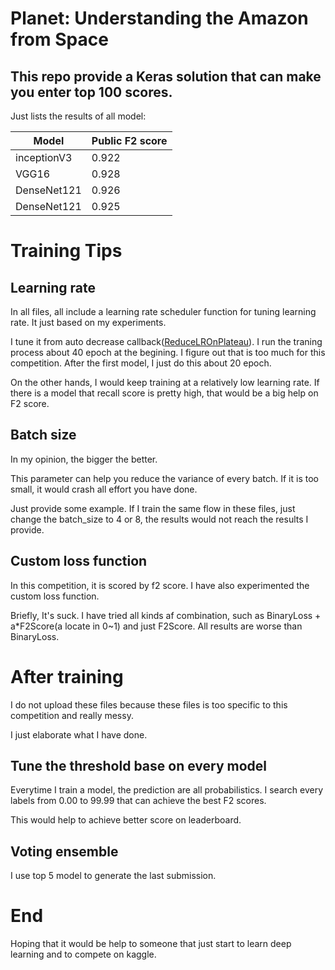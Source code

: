 # Planet: Understanding the Amazon from Space

## This repo provide a Keras solution that can make you enter top 100 scores.

Just lists the results of all model:

Model | Public F2 score
------|-----------------|
inceptionV3 | 0.922
VGG16 | 0.928
DenseNet121 | 0.926
DenseNet121 | 0.925


# Training Tips

## Learning rate
In all files, all include a learning rate scheduler function for tuning learning rate.
It just based on my experiments.

I tune it from auto decrease callback([ReduceLROnPlateau](https://keras.io/callbacks/)).
I run the traning process about 40 epoch at the begining. I figure out that is too much for this competition.
After the first model, I just do this about 20 epoch.

On the other hands, I would keep training at a relatively low learning rate.
If there is a model that recall score is pretty high, that would be a big help on F2 score.


## Batch size
In my opinion, the bigger the better.

This parameter can help you reduce the variance of every batch.
If it is too small, it would crash all effort you have done.

Just provide some example.
If I train the same flow in these files, just change the batch_size to 4 or 8, the results would not reach the results I provide.


## Custom loss function
In this competition, it is scored by f2 score. I have also experimented the custom loss function.

Briefly, It's suck.
I have tried all kinds af combination, such as BinaryLoss + a\*F2Score(a locate in 0~1) and just F2Score.
All results are worse than BinaryLoss.


# After training
I do not upload these files because these files is too specific to this competition and really messy.

I just elaborate what I have done.

## Tune the threshold base on every model
Everytime I train a model, the prediction are all probabilistics. I search every labels from 0.00 to 99.99 that can achieve the best F2 scores.

This would help to achieve better score on leaderboard.

## Voting ensemble
I use top 5 model to generate the last submission.


# End
Hoping that it would be help to someone that just start to learn deep learning and to compete on kaggle.
